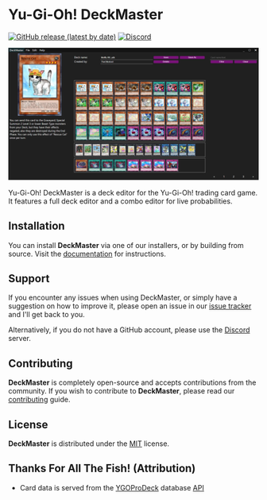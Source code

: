 # Yu-Gi-Oh! DeckMaster

[![GitHub release (latest by date)](https://img.shields.io/github/v/release/TheOtterlord/deckmaster?label=Latest)](https://github.com/TheOtterlord/deckmaster/releases/latest)
[![Discord](https://img.shields.io/discord/805766973605937173?label=Discord)](https://discord.gg/5R7Zt9yqBr)

![DeckMaster's editor in action](docs/assets/deckbuilding.png)

Yu-Gi-Oh! DeckMaster is a deck editor for the Yu-Gi-Oh! trading card game.
It features a full deck editor and a combo editor for live probabilities.


## Installation

You can install **DeckMaster** via one of our installers, or by building from source.
Visit the [documentation](https://theotterlord.github.io/deckmaster/install) for instructions.


## Support

If you encounter any issues when using DeckMaster, or simply have a suggestion on how to improve it, please open an issue in our [issue tracker](https://github.com/TheOtterlord/deckmaster/issues) and I'll get back to you.

Alternatively, if you do not have a GitHub account, please use the [Discord](https://discord.gg/5R7Zt9yqBr) server.


## Contributing

**DeckMaster** is completely open-source and accepts contributions from the community.
If you wish to contribute to **DeckMaster**, please read our [contributing](CONTRIBUTING.md) guide.


## License

**DeckMaster** is distributed under the [MIT](https://choosealicense.com/licenses/mit/) license.


## Thanks For All The Fish! (Attribution)

- Card data is served from the [YGOProDeck](ygoprodeck.com) database [API](db.ygoprodeck.com/api)
